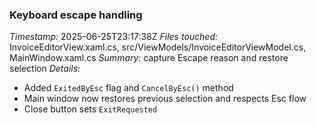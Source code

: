 ### Keyboard escape handling
*Timestamp:* 2025-06-25T23:17:38Z
*Files touched:* InvoiceEditorView.xaml.cs, src/ViewModels/InvoiceEditorViewModel.cs, MainWindow.xaml.cs
*Summary:* capture Escape reason and restore selection
*Details:*
- Added `ExitedByEsc` flag and `CancelByEsc()` method
- Main window now restores previous selection and respects Esc flow
- Close button sets `ExitRequested`
